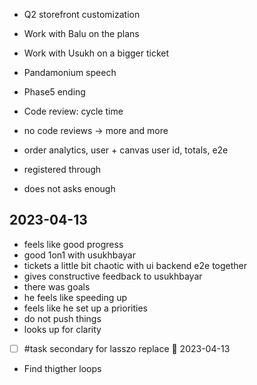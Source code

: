 * Q2 storefront customization
* Work with Balu on the plans
* Work with Usukh on a bigger ticket
* Pandamonium speech
* Phase5 ending 

* Code review: cycle time
* no code reviews -> more and more
* order analytics, user + canvas user id, totals, e2e
* registered through
* does not asks enough

## 2023-04-13

- feels like good progress
- good 1on1 with usukhbayar
- tickets a little bit chaotic with ui backend e2e together
- gives constructive feedback to usukhbayar
- there was goals 
- he feels like speeding up
- feels like he set up a priorities 
- do not push things
- looks up for clarity
- [ ] #task secondary for lasszo replace 📅 2023-04-13
- Find thigther loops
